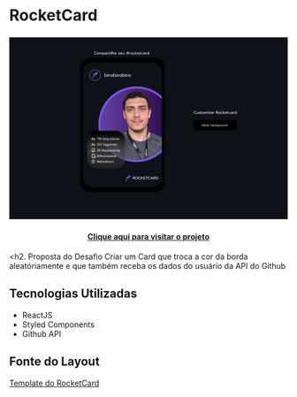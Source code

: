 <h1> RocketCard </h1>
<h3 align = "center">
<img src="./readmeImages/Rocketcard.png" width ="600px">

<h4 align = "center"><a href = "https://reocketcard-lf.netlify.app">Clique aqui para visitar o projeto</a></h4>
</h3>

<h2. Proposta do Desafio </h2>
Criar um Card que troca a cor da borda aleatóriamente e que também receba os dados do usuário da API do Github


<h2> Tecnologias Utilizadas </h2>

<ul>
  <li>ReactJS</li>
  <li>Styled Components</li>
  <li>Github API</li>
</ul>
 
<h2> Fonte do Layout </h2>
<a href = "https://www.figma.com/file/xszb6WTlwCXWqE5jg4q2SO/DD-Rocketcard/duplicate">Template do RocketCard</a>
